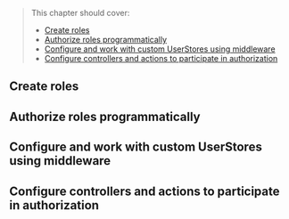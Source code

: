 > This chapter should cover:
> - [Create roles]()
> - [Authorize roles programmatically]()
> - [Configure and work with custom UserStores using middleware]()
> - [Configure controllers and actions to participate in authorization]()

## Create roles
## Authorize roles programmatically
## Configure and work with custom UserStores using middleware
## Configure controllers and actions to participate in authorization